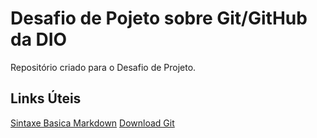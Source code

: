 # Desafio de Pojeto sobre Git/GitHub da DIO
Repositório criado para o Desafio de Projeto.


## Links Úteis
[Sintaxe Basica Markdown](https://www.markdownguide.org/getting-started/)
[Download Git](https://git-scm.com/download/win)
